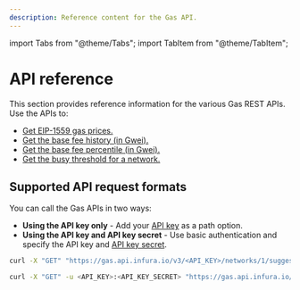 ```yaml
---
description: Reference content for the Gas API.
---
```


import Tabs from "@theme/Tabs";
import TabItem from "@theme/TabItem";

# API reference

This section provides reference information for the various Gas REST APIs.
Use the APIs to:

- [Get EIP-1559 gas prices.](./gasprices-type2.md)
- [Get the base fee history (in Gwei).](./basefeehistory.md)
- [Get the base fee percentile (in Gwei).](./basefeepercentile.md)
- [Get the busy threshold for a network.](./busythreshold.md)

## Supported API request formats

You can call the Gas APIs in two ways:

- **Using the API key only** - Add your [API key](../../../../developer-tools/dashboard/get-started/create-api)
  as a path option.
- **Using the API key and API key secret** - Use basic authentication and specify the API key
  and [API key secret](../../../../developer-tools/dashboard/how-to/secure-an-api/api-key-secret/).

<Tabs>
  <TabItem value="API key only" label="Use an API key only" default>

```bash
curl -X "GET" "https://gas.api.infura.io/v3/<API_KEY>/networks/1/suggestedGasFees"
```

  </TabItem>
  <TabItem value="API key and API key secret" label="Use an API key and API key secret" >

```bash
curl -X "GET" -u <API_KEY>:<API_KEY_SECRET> "https://gas.api.infura.io/networks/1/suggestedGasFees"
```

  </TabItem>
</Tabs>
